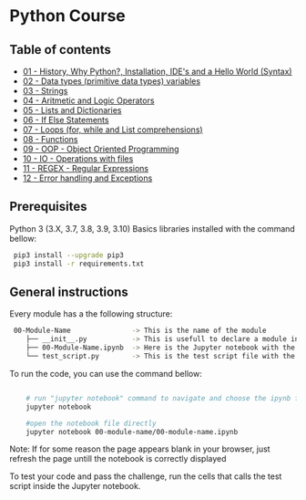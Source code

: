 # Python Course

## Table of contents

- [01 - History, Why Python?, Installation, IDE's and a Hello World (Syntax)](/01-Essentials/01-Essentials.ipynb)
- [02 - Data types (primitive data types) variables](/02-Variables/02-Variables.ipynb)
- [03 - Strings](/03-Strings/03-Strings.ipynb)
- [04 - Aritmetic and Logic Operators](/04-Arithmetic-and-Logic-Operators/04-Arithmetic-and-Logic-Operators.ipynb)
- [05 - Lists and Dictionaries](/05-Lists-and-Dictionaries)
- [06 - If Else Statements](/06-If-Else-Statements)
- [07 - Loops (for, while and List comprehensions)](/07-Loops)
- [08 - Functions](/08-Functions)
- [09 - OOP - Object Oriented Programming](/09-OOP)
- [10 - IO - Operations with files](/10-IO)
- [11 - REGEX - Regular Expressions](/11-Regex)
- [12 - Error handling and Exceptions](/12-Error-handling-and-exceptions)

## Prerequisites

Python 3 (3.X, 3.7, 3.8, 3.9, 3.10)
Basics libraries installed with the command bellow:

```bash
 pip3 install --upgrade pip3
 pip3 install -r requirements.txt
```

## General instructions

Every module has a the following structure:

```bash
 00-Module-Name               -> This is the name of the module
    ├── __init__.py           -> This is usefull to declare a module in Python
    ├── 00-Module-Name.ipynb  -> Here is the Jupyter notebook with the contents and challenges of the module
    └── test_script.py        -> This is the test script file with the challenges tests
```

To run the code, you can use the command bellow:

```bash

    # run "jupyter notebook" command to navigate and choose the ipynb file in the browser
    jupyter notebook

    #open the notebook file directly
    jupyter notebook 00-module-name/00-module-name.ipynb

```

Note: If for some reason the page appears blank in your browser, just refresh the page untill the notebook is correctly displayed


To test your code and pass the challenge, run the cells that calls the test script inside the Jupyter notebook.
